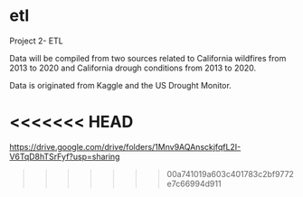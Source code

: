 # etl
Project 2- ETL

Data will be compiled from two sources related to California wildfires from 2013 to 2020 and California drough conditions from 2013 to 2020. 

Data is originated from Kaggle and the US Drought Monitor.

<<<<<<< HEAD
=======
https://drive.google.com/drive/folders/1Mnv9AQAnsckjfqfL2I-V6TqD8hTSrFyf?usp=sharing
>>>>>>> 00a741019a603c401783c2bf9772e7c66994d911
